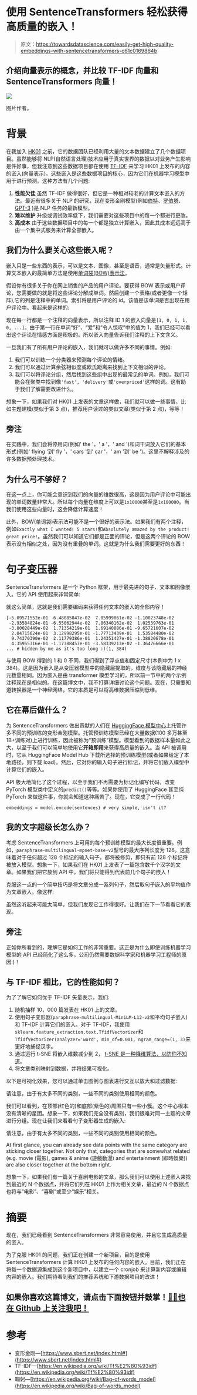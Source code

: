 # 使用 SentenceTransformers 轻松获得高质量的嵌入！

> 原文：<https://towardsdatascience.com/easily-get-high-quality-embeddings-with-sentencetransformers-c61c0169864b>

## 介绍向量表示的概念，并比较 TF-IDF 向量和 SentenceTransformers 向量！

![](img/c5b764f29c9bba822d72dffaddc88b20.png)

图片作者。

# 背景

在我加入 [HK01](https://www.hk01.com/) 之前，它的数据团队已经利用大量的文本数据建立了几个数据项目。虽然能够将 NLP(自然语言处理)技术应用于真实世界的数据以对业务产生影响是件好事，但我注意到这些数据项目都在使用 [TF-IDF](https://en.wikipedia.org/wiki/Tf%E2%80%93idf) 来学习 HK01 上发布的内容的嵌入(向量表示)。这些嵌入是这些数据项目的核心，因为它们在机器学习模型中用于进行预测。这种方法有几个问题:

1.  **性能欠佳** 虽然 TF-IDF 做得很好，但它是一种相对较老的计算文本嵌入的方法。最近有很多关于 NLP 的研究，现在变形金刚模型(例如[伯特](https://arxiv.org/abs/1810.04805)、[罗伯塔](https://arxiv.org/abs/1907.11692)、 [GPT-3](https://en.wikipedia.org/wiki/GPT-3) )是 NLP 任务的最新模型。
2.  **难以维护**
    升级或调试效率低下，我们需要对这些项目中的每一个都进行更改。
3.  **高成本**
    由于这些数据项目中的每一个都是独立计算嵌入，因此其成本远远高于由一个集中式服务来计算全部嵌入。

## 我们为什么要关心这些嵌入呢？

嵌入只是一些东西的表示，可以是文本、图像，甚至是语音，通常是矢量形式。计算文本嵌入的最简单方法是使用[单词袋(BOW)表示法](https://en.wikipedia.org/wiki/Bag-of-words_model)。

假设你有很多关于你在网上销售的产品的用户评论。要获得 BOW 表示或用户评论，您需要做的就是将这些评论分解成单词。然后创建一个表格(或者更像一个矩阵),它的列是注释中的单词。索引将是用户评论的 id。该值是该单词是否出现在用户评论中。看起来是这样的:

现在每一行都是一个注释的向量表示，所以注释 ID 1 的嵌入向量是`[1, 0, 1, 1, 0, ...]`。由于第一行在单词“好”、“爱”和“令人惊叹”中的值为 1，我们已经可以看出这个评论在情感方面是积极的。所以嵌入向量告诉我们注释的上下文含义。

一旦我们有了所有用户评论的嵌入，我们就可以做许多不同的事情。例如:

1.  我们可以训练一个分类器来预测每个评论的情绪。
2.  我们可以通过计算余弦相似度或欧氏距离来找到上下文相似的评论。
3.  我们可以将评论分组，然后找到这些组中出现的最常见的单词。例如，我们可能会在聚类中找到像`'fast', 'delivery'`或`'overpriced'`这样的词。这有助于我们了解需要改进什么。

想象一下，如果我们对 HK01 上发表的文章这样做，我们就可以做一些事情，比如主题建模(类似于第 3 点)，推荐用户读过的类似文章(类似于第 2 点)，等等！

## 旁注

在实践中，我们会将停用词(例如' the '，' a '，' and ')和词干词放入它们的基本形式(例如' flying '到' fly '，' cars '到' car '，' am '到' be ')。这里不解释涉及的许多数据预处理技术。

## 为什么弓不够好？

在这一点上，你可能会意识到我们的向量的维数很高，这是因为用户评论中可能出现的单词数量非常大。所以每个向量在维度上可以是`1x10000`甚至是`1x100000`。当我们使用这些向量时，这会降低计算速度！

此外，BOW(单词袋)表示法可能不是一个很好的表示法。如果我们有两个注释，例如`Exactly what I wanted! 5 stars!`和`Absolutely amazed by the product! great price!`。虽然我们可以知道它们都是正面的评论，但是这两个评论的 BOW 表示没有相似之处，因为没有重叠的单词。这就是为什么我们需要更好的东西！

# 句子变压器

  

SentenceTransformers 是一个 Python 框架，用于最先进的句子、文本和图像嵌入。它的 API 使用起来非常简单:

就这么简单，这就是我们需要编码来获得任何文本的嵌入的全部内容！

```
[-5.09571552e-01  6.48085847e-02  7.05999061e-02 -1.10023748e-02
 -2.93584824e-01 -6.55062944e-02  7.86340162e-02  1.02539763e-01
 -3.80028449e-02  1.71354219e-01  1.69140086e-01 -9.65721607e-02
  2.04715624e-01  3.12998295e-01 -1.77713439e-01  1.53584480e-02
  9.74370390e-02  2.11779386e-01  1.24351427e-01 -1.38820678e-01
  4.35955316e-01 -1.17388457e-01 -3.58339213e-02 -1.36476666e-01
... # hidden by me as it's too long :)(1, 384)
```

与使用 BOW 得到的 1 和 0 不同，我们得到了浮点值和固定尺寸(本例中为 1 x 384)。这是因为嵌入是从变压器模型中的隐藏层提取的，维度与该隐藏层的神经元数量相同。因为嵌入是由 transformer 模型学习的，所以前一节中的两个示例注释现在是相似的。在这篇博文中，我不打算详细讨论这个问题。现在，只需要知道转换器是一个神经网络，它的本质是可以将高维数据压缩到低维。

## 它在幕后做什么？

为 SentenceTransformers 做出贡献的人们在 [HuggingFace 模型中心](https://huggingface.co/sentence-transformers)上托管许多不同的预训练的变形金刚模型。托管预训练模型已经在大量数据(100 多万甚至 1B+训练对)上进行训练，因此被称为“预训练”模型。模型看到的数据样本量如此之大，以至于我们可以简单地使用它**开箱即用**来获得高质量的嵌入。当 API 被调用时，它从 HuggingFace Model Hub 下载所选择的预训练模型(或者如果给定了本地路径，则下载 load)。然后，它对你的输入句子进行标记，并将它们放入模型中计算它们的嵌入。

API 极大地简化了这个过程，以至于我们不再需要为标记化编写代码，改变 PyTorch 模型类中定义的`predict()`等等。如果你使用了 HuggingFace 甚至纯 PyTorch 来做这件事，你就会知道这种痛苦了。现在，它变成了一行代码！

```
embeddings = model.encode(sentences) # very simple, isn't it?
```

## 我的文字超级长怎么办？

考虑 SentenceTransformers 上可用的每个预训练模型的最大长度很重要。例如，`paraphrase-multilingual-mpnet-base-v2`型号的最大序列长度为 128。这意味着对于任何超过 128 个标记的输入句子，都将被修剪，即只有前 128 个标记将被放入模型。想象一下，如果我们在 HK01 上发表了一篇包含数千个汉字的文章。如果我们把它放到 API 中，我们将只能得到代表前几个句子的嵌入！

克服这一点的一个简单技巧是将文章分成一系列句子，然后取句子嵌入的平均值作为文章嵌入。像这样:

虽然这听起来可能太简单，但我们发现它工作得很好。让我们在下一节看看它的表现。

## 旁注

正如你所看到的，理解它是如何工作的非常重要。这正是为什么即使训练机器学习模型的 API 已经简化了这么多，公司仍然需要数据科学家和机器学习工程师的原因:)！

## 与 TF-IDF 相比，它的性能如何？

为了了解它如何优于 TF-IDF 矢量表示，我们:

1.  随机抽样 10，000 篇发表在 HK01 上的文章。
2.  使用句子变形器(`paraphrase-multilingual-MiniLM-L12-v2`和平均句子嵌入)和 TF-IDF 计算它们的嵌入。对于 TF-IDF，我使用`sklearn.feature_extraction.text.TfidfVectorizer`和`TfidfVectorizer(analyzer='word', min_df=0.001, ngram_range=(1, 3)`来更好地捕捉汉字。
3.  通过运行 t-SNE 将嵌入维数减少到 2， [t-SNE 是一种降维算法，以防你不知道](https://en.wikipedia.org/wiki/T-distributed_stochastic_neighbor_embedding)。
4.  将文章类别映射到数据，并将结果可视化。

以下是可视化效果，您可以通过单击图例与图表进行交互以放大和过滤数据:

请注意，由于有太多不同的类别，一些不同的类别使用相同的颜色。

我们可以看到，在顶部(红色的)和底部(紫色的)周围只有一些小簇。这个中心根本没有清晰的星团。想象一下，如果我们完全没有类别，我们很难对同一主题的文章进行分组。现在让我们来看看句子变形器生成的嵌入:

请注意，由于有太多不同的类别，一些不同的类别使用相同的颜色。

At first glance, you can already see data points with the same category are sticking closer together. Not only that, categories that are somewhat related (e.g. movie (電影), games & anime (遊戲動漫) and entertainment (即時娛樂)) are also closer together at the bottom right.

想象一下，如果我们有一篇关于喜剧电影的文章，那么我们可以使用上述嵌入来找到最近的 N 个数据点，并将它们列在 HK01 上作为相关文章，最近的 N 个数据点也将与“电影”、“喜剧”或至少“娱乐”相关。

# 摘要

现在，我们已经看到 SentenceTransformers 非常容易使用，并且它生成高质量的嵌入。

为了克服 HK01 的问题，我们正在创建一个新项目，目的是使用 SentenceTransformers 计算 HK01 上发布的任何内容的嵌入。目前，我们正在将每一个数据源集成到这个新项目中，以建立一个 cronjob 来计算新内容或编辑内容的嵌入。我们期待看到我们的推荐系统和下游数据项目的改进！

## 如果你喜欢这篇博文，请点击下面按钮并鼓掌！[👏🏻也在 Github 上关注我吧！](https://emojipedia.org/clapping-hands-light-skin-tone/)

[](https://github.com/thomas-tf)  

# 参考

*   变形金刚—[https://www.sbert.net/index.html#](https://www.sbert.net/index.html#)
*   TF-IDF—[https://en.wikipedia.org/wiki/Tf%E2%80%93idf](https://en.wikipedia.org/wiki/Tf%E2%80%93idf)
*   鞠躬—[https://en.wikipedia.org/wiki/Bag-of-words_model](https://en.wikipedia.org/wiki/Bag-of-words_model)